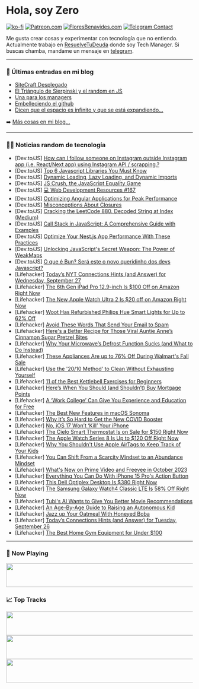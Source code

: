 # Hola, soy Zero

[![ko-fi](https://ko-fi.com/img/githubbutton_sm.svg)](https://ko-fi.com/J3J4N0LUK)
[![Patreon.com](https://img.shields.io/endpoint.svg?url=https%3A%2F%2Fshieldsio-patreon.vercel.app%2Fapi%3Fusername%3Dzerodragon%26type%3Dpatrons&style=for-the-badge)](https://patreon.com/zerodragon)
[![FloresBenavides.com](https://img.shields.io/website?down_message=oops&label=MiBlog&style=for-the-badge&up_message=online&url=https%3A%2F%2Ffloresbenavides.com)](https://floresbenavides.com)
[![Telegram Contact](https://img.shields.io/badge/escr%C3%ADbeme-ZeroDragon-%2326A5E4?style=for-the-badge&logo=telegram)](https://t.me/zerodragon)

Me gusta crear cosas y experimentar con tecnología que no entiendo.
Actualmente trabajo en [ResuelveTuDeuda](http://github.com/resuelve) donde soy Tech Manager.
Si buscas chamba, mandame un mensaje en [telegram](https://t.me/zerodragon).

---

### 📕 Últimas entradas en mi blog
<!-- BLOG-POST-LIST:START -->
- [SiteCraft Desplegado](https://floresbenavides.com/sitecraft-desplegado/)
- [El Triángulo de Sierpinski y el random en JS](https://floresbenavides.com/el-triangulo-de-sierpinski-y-el-random-en-js/)
- [Una para los managers](https://floresbenavides.com/una-para-los-managers/)
- [Embelleciendo el github](https://floresbenavides.com/embelleciendo-el-github/)
- [Dicen que el espacio es infinito y que se está expandiendo…](https://floresbenavides.com/dicen-que-el-espacio-es-infinito-y-que-se-esta-expandiendo/)
<!-- BLOG-POST-LIST:END -->

➡️ [Más cosas en mi blog...](https://floresbenavides.com)

---

### 👨‍💻 Noticias random de tecnología
<!-- TECH-POSTS:START -->
- [Dev.to/JS] [How can I follow someone on Instagram outside Instagram app &lpar;i.e. React/Next app&rpar; using Instagram API / scrapping.?](https://dev.to/zeer/how-can-i-follow-someone-on-instagram-outside-instagram-app-ie-reactnext-app-using-instagram-api-scrapping-4pa8)
- [Dev.to/JS] [Top 6 Javascript Libraries You Must Know](https://dev.to/scofieldidehen/top-6-javascript-libraries-you-must-know-2pa8)
- [Dev.to/JS] [Dynamic Loading, Lazy Loading, and Dynamic Imports](https://dev.to/mariyabaig/dynamic-loading-lazy-loading-and-dynamic-imports-2c7j)
- [Dev.to/JS] [JS Crush, the JavaScript Equality Game](https://dev.to/herrington_darkholme/js-crush-the-javascript-equality-game-3c9b)
- [Dev.to/JS] [💻 Web Development Resources #167](https://dev.to/vincenius/web-development-resources-167-2m2d)
- [Dev.to/JS] [Optimizing Angular Applications for Peak Performance](https://dev.to/chintanonweb/optimizing-angular-applications-for-peak-performance-1e3h)
- [Dev.to/JS] [Misconceptions About Closures](https://dev.to/jonrandy/misconceptions-about-closures-i15)
- [Dev.to/JS] [Cracking the LeetCode 880. Decoded String at Index &lpar;Medium&rpar;](https://dev.to/speaklouder/cracking-the-leetcode-880-decoded-string-at-index-medium-hn9)
- [Dev.to/JS] [Call Stack in JavaScript: A Comprehensive Guide with Examples](https://dev.to/shriharimurali/call-stack-in-javascript-a-comprehensive-guide-with-examples-25bh)
- [Dev.to/JS] [Optimize Your Nest.js App Performance With These Practices](https://dev.to/brilworks/optimize-your-nestjs-app-performance-with-these-practices-485c)
- [Dev.to/JS] [Unlocking JavaScript&#39;s Secret Weapon: The Power of WeakMaps](https://dev.to/this-is-learning/unlocking-javascripts-secret-weapon-the-power-of-weakmaps-36ni)
- [Dev.to/JS] [O que é Bun? Será este o novo queridinho dos devs Javascript?](https://dev.to/gabrielgcj/o-que-e-bun-e-para-o-que-serve-2e2c)
- [Lifehacker] [Today’s NYT Connections Hints &lpar;and Answer&rpar; for Wednesday, September 27](https://lifehacker.com/nyt-connections-answer-today-september-27-2023-1850873401)
- [Lifehacker] [The 6th Gen iPad Pro 12.9-inch Is $100 Off on Amazon Right Now](https://lifehacker.com/the-6th-gen-ipad-pro-12-9-inch-is-100-off-on-amazon-ri-1850875550)
- [Lifehacker] [The New Apple Watch Ultra 2 Is $20 off on Amazon Right Now](https://lifehacker.com/the-new-apple-watch-ultra-2-is-20-off-on-amazon-right-1850875470)
- [Lifehacker] [Woot Has Refurbished Philips Hue Smart Lights for Up to 62% Off](https://lifehacker.com/woot-has-refurbished-philips-hue-smart-lights-for-up-to-1850875208)
- [Lifehacker] [Avoid These Words That Send Your Email to Spam](https://lifehacker.com/avoid-these-words-that-send-your-email-to-spam-1850875029)
- [Lifehacker] [Here&#39;s a Better Recipe for Those Viral Auntie Anne’s Cinnamon Sugar Pretzel Bites](https://lifehacker.com/heres-a-better-recipe-for-those-viral-auntie-anne-s-cin-1850874690)
- [Lifehacker] [Why Your Microwave’s Defrost Function Sucks &lpar;and What to Do Instead&rpar;](https://lifehacker.com/why-your-microwave-s-defrost-function-sucks-and-what-t-1848535823)
- [Lifehacker] [These Appliances Are up to 76% Off During Walmart&#39;s Fall Sale](https://lifehacker.com/these-appliances-are-up-to-76-off-during-walmarts-fall-1850873915)
- [Lifehacker] [Use the &#39;20/10 Method&#39; to Clean Without Exhausting Yourself](https://lifehacker.com/use-the-20-10-method-to-clean-without-exhausting-yourse-1850874448)
- [Lifehacker] [11 of the Best Kettlebell Exercises for Beginners](https://lifehacker.com/11-beginner-friendly-exercises-to-do-with-kettlebells-1849114553)
- [Lifehacker] [Here’s When You Should &lpar;and Shouldn’t&rpar; Buy Mortgage Points](https://lifehacker.com/here-s-when-you-should-and-shouldn-t-buy-mortgage-poi-1850874288)
- [Lifehacker] [A ‘Work College’ Can Give You Experience and Education for Free](https://lifehacker.com/a-work-college-can-give-you-experience-and-education-1850873911)
- [Lifehacker] [The Best New Features in macOS Sonoma](https://lifehacker.com/the-best-new-features-in-macos-sonoma-1850513731)
- [Lifehacker] [Why It’s So Hard to Get the New COVID Booster](https://lifehacker.com/why-it-s-so-hard-to-get-the-new-covid-booster-1850873829)
- [Lifehacker] [No, iOS 17 Won’t ‘Kill’ Your iPhone](https://lifehacker.com/no-ios-17-won-t-kill-your-iphone-1850873506)
- [Lifehacker] [The Cielo Smart Thermostat Is on Sale for $150 Right Now](https://lifehacker.com/the-cielo-smart-thermostat-is-on-sale-for-150-right-no-1850866904)
- [Lifehacker] [The Apple Watch Series 8 Is Up to $120 Off Right Now](https://lifehacker.com/the-apple-watch-series-8-is-up-to-120-off-right-now-1850873343)
- [Lifehacker] [Why You Shouldn&#39;t Use Apple AirTags to Keep Track of Your Kids](https://lifehacker.com/should-you-use-apple-airtags-to-keep-track-of-your-kids-1847752273)
- [Lifehacker] [You Can Shift From a Scarcity Mindset to an Abundance Mindset](https://lifehacker.com/you-can-shift-from-a-scarcity-mindset-to-an-abundance-m-1850871908)
- [Lifehacker] [What&#39;s New on Prime Video and Freevee in October 2023](https://lifehacker.com/whats-new-on-prime-video-and-freevee-in-october-2023-1850871930)
- [Lifehacker] [Everything You Can Do With iPhone 15 Pro&#39;s Action Button](https://lifehacker.com/everything-you-can-do-with-iphone-15-pros-action-button-1850832992)
- [Lifehacker] [This Dell Optiplex Desktop Is $380 Right Now](https://lifehacker.com/this-dell-optiplex-desktop-is-380-right-now-1850866868)
- [Lifehacker] [The Samsung Galaxy Watch4 Classic LTE Is 58% Off Right Now](https://lifehacker.com/the-samsung-galaxy-watch4-classic-lte-is-58-off-right-1850871864)
- [Lifehacker] [Tubi&#39;s AI Wants to Give You Better Movie Recommendations](https://lifehacker.com/tubi-ai-movie-recommendations-1850871190)
- [Lifehacker] [An Age-By-Age Guide to Raising an Autonomous Kid](https://lifehacker.com/an-age-by-age-guide-to-raising-an-autonomous-kid-1850871105)
- [Lifehacker] [Jazz up Your Oatmeal With Honeyed Boba](https://lifehacker.com/jazz-up-your-oatmeal-with-honeyed-boba-1850871035)
- [Lifehacker] [Today’s Connections Hints &lpar;and Answer&rpar; for Tuesday, September 26](https://lifehacker.com/nyt-connections-answer-today-september-26-2023-1850870469)
- [Lifehacker] [The Best Home Gym Equipment for Under $100](https://lifehacker.com/the-best-home-gym-equipment-for-under-100-1850871725)<!-- TECH-POSTS:END -->

---

### 🎵 Now Playing
<a href="https://spotify-now-playing-dun.vercel.app/now-playing?open"><img src="https://spotify-now-playing-dun.vercel.app/now-playing" width="540" height="64"></a>

### 📈 Top Tracks
<a href="https://spotify-now-playing-dun.vercel.app/top-tracks?i=1&open"><img src="https://spotify-now-playing-dun.vercel.app/top-tracks?i=1" width="540" height="64"></a>
<a href="https://spotify-now-playing-dun.vercel.app/top-tracks?i=2&open"><img src="https://spotify-now-playing-dun.vercel.app/top-tracks?i=2" width="540" height="64"></a>
<a href="https://spotify-now-playing-dun.vercel.app/top-tracks?i=3&open"><img src="https://spotify-now-playing-dun.vercel.app/top-tracks?i=3" width="540" height="64"></a>
